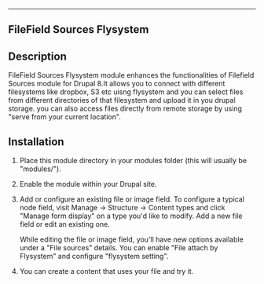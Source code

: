 -----------------
FileField Sources Flysystem
-----------------

Description
-----------
FileField Sources Flysystem module enhances the functionalities of Filefield
Sources module for Drupal 8.It allows you to connect with different filesystems
like dropbox, S3 etc uisng flysystem and you can select files from different
directories of that filesystem and upload it in you drupal storage. you can also
access files directly from remote storage by using "serve from your current
location".


Installation
------------
1) Place this module directory in your modules folder (this will usually be
   "modules/").

2) Enable the module within your Drupal site.

3) Add or configure an existing file or image field. To configure a typical node
   field, visit Manage -> Structure -> Content types and click
   "Manage form display" on a type you'd like to modify. Add a new file field or
   edit an existing one.

   While editing the file or image field, you'll have new options available
   under a "File sources" details. You can enable "File attach by Flysystem" and
   configure "flysystem setting".

4) You can create a content that uses your file and try it.
